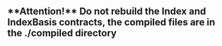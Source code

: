 <h2>**Attention!** Do not rebuild the Index and IndexBasis contracts, the compiled files are in the ./compiled directory</h2>